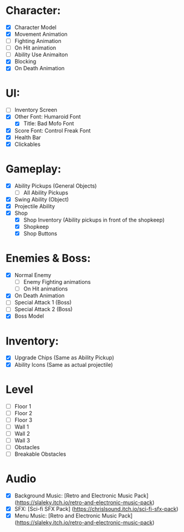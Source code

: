 # Character:
- [x] Character Model
- [x] Movement Animation
- [ ] Fighting Animation
- [ ] On Hit animation
- [ ] Ability Use Animaiton
- [x] Blocking
- [x] On Death Animation

# UI:
- [ ] Inventory Screen
- [x] Other Font: Humaroid Font
    - [x] Title: Bad Mofo Font
- [x] Score Font: Control Freak Font
- [x] Health Bar
- [x] Clickables

# Gameplay:
- [x] Ability Pickups (General Objects)
	- [ ] All Ability Pickups
- [x] Swing Ability (Object)
- [x] Projectile Ability 
- [x] Shop
    - [x] Shop Inventory (Ability pickups in front of the shopkeep)
    - [x] Shopkeep 
    - [x] Shop Buttons

# Enemies & Boss:
- [x] Normal Enemy
	- [ ] Enemy Fighting animations
	- [ ] On Hit animations
- [x] On Death Animation
- [ ] Special Attack 1 (Boss)
- [ ] Special Attack 2 (Boss)
- [x] Boss Model

# Inventory:
- [x] Upgrade Chips (Same as Ability Pickup)
- [x] Ability Icons (Same as actual projectile)

# Level
- [ ] Floor 1
- [ ] Floor 2
- [ ] Floor 3
- [ ] Wall 1
- [ ] Wall 2
- [ ] Wall 3
- [ ] Obstacles
- [ ] Breakable Obstacles

# Audio
- [x] Background Music: [Retro and Electronic Music Pack] (https://slaleky.itch.io/retro-and-electronic-music-pack)
- [x] SFX: [Sci-fi SFX Pack] (https://chrislsound.itch.io/sci-fi-sfx-pack)
- [x] Menu Music: [Retro and Electronic Music Pack] (https://slaleky.itch.io/retro-and-electronic-music-pack)

